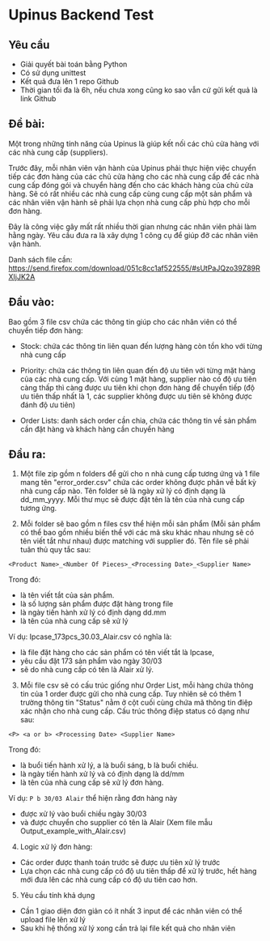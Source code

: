 # Upinus Backend Test

## Yêu cầu
- Giải quyết bài toán bằng Python
- Có sử dụng unittest
- Kết quả đưa lên 1 repo Github
- Thời gian tối đa là 6h, nếu chưa xong cũng ko sao vẫn cứ gửi kết quả là link Github

## Đề bài:
Một trong những tính năng của Upinus là giúp kết nối các chủ cửa hàng với các nhà cung cấp (suppliers).

Trước đây, mỗi nhân viên vận hành của Upinus phải thực hiện việc chuyển tiếp các đơn hàng của các chủ cửa hàng cho các nhà cung cấp để các nhà cung cấp đóng gói và chuyển hàng đến cho các khách hàng của chủ cửa hàng. Sẽ có rất nhiều các nhà cung cấp cùng cung cấp một sản phẩm và các nhân viên vận hành sẽ phải lựa chọn nhà cung cấp phù hợp cho mỗi đơn hàng.

Đây là công việc gây mất rất nhiều thời gian nhưng các nhân viên phải làm hằng ngày. Yêu cầu đưa ra là xây dựng 1 công cụ để giúp đỡ các nhân viên vận hành.

Danh sách file cần: https://send.firefox.com/download/051c8cc1af522555/#sUtPaJQzo39Z89RXIjJK2A

## Đầu vào:
Bao gồm 3 file csv chứa các thông tin giúp cho các nhân viên có thể chuyển tiếp đơn hàng:

- Stock: chứa các thông tin liên quan đến lượng hàng còn tồn kho với từng nhà cung cấp

- Priority: chứa các thông tin liên quan đến độ ưu tiên với từng mặt hàng của các nhà cung cấp. Với cùng 1 mặt hàng, supplier nào có độ ưu tiên càng thấp thì càng được ưu tiên khi chọn đơn hàng để chuyển tiếp (độ ưu tiên thấp nhất là 1, các supplier không được ưu tiên sẽ không được đánh độ ưu tiên)

- Order Lists: danh sách order cần chia, chứa các thông tin về sản phẩm cần đặt hàng và khách hàng cần chuyển hàng


## Đầu ra:

1. Một file zip gồm n folders để gửi cho n nhà cung cấp tương ứng và 1 file mang tên "error_order.csv" chứa các order không được phân về bất kỳ nhà cung cấp nào. Tên folder sẽ là ngày xử lý có định dạng là dd_mm_yyyy. Mỗi thư mục sẽ được đặt tên là tên của nhà cung cấp tương ứng.

2. Mỗi folder sẽ bao gồm n files csv thể hiện mỗi sản phẩm (Mỗi sản phẩm có thể bao gồm nhiều biến thể với các mã sku khác nhau nhưng sẽ có tên viết tắt như nhau) được matching với supplier đó. Tên file sẽ phải tuân thủ quy tắc sau:

```
<Product Name>_<Number Of Pieces>_<Processing Date>_<Supplier Name>
```

Trong đó:
+ __<Product Name>__ là tên viết tắt của sản phẩm.
+ __<Number Of Pieces>__ là số lượng sản phẩm được đặt hàng trong file
+ __<Processing Date>__ là ngày tiến hành xử lý có định dạng dd.mm
+ __<Supplier Name>__ là tên của nhà cung cấp sẽ xử lý

Ví dụ: Ipcase_173pcs_30.03_Alair.csv có nghĩa là:
- là file đặt hàng cho các sản phẩm có tên viết tắt là Ipcase,
- yêu cầu đặt 173 sản phẩm vào ngày 30/03
- sẽ do nhà cung cấp có tên là Alair xử lý.

3. Mỗi file csv sẽ có cấu trúc giống như Order List, mỗi hàng chứa thông tin của 1 order được gửi cho nhà cung cấp. Tuy nhiên sẽ có thêm 1 trường thông tin "Status" nằm ở cột cuối cùng chứa mã thông tin điệp xác nhận cho nhà cung cấp. Cấu trúc thông điệp status có dạng như sau:

```
<P> <a or b> <Processing Date> <Supplier Name>
```

Trong đó:
- __<a or b>__ là buổi tiến hành xử lý, a là buổi sáng, b là buổi chiều.
- __<Processing Date>__ là ngày tiến hành xử lý và có định dạng là dd/mm
- __<Supplier Name>__ là tên của nhà cung cấp sẽ xử lý đơn hàng.

Ví dụ:  `P b 30/03 Alair` thể hiện rằng đơn hàng này
- được xử lý vào buổi chiều ngày 30/03
- và được chuyển cho supplier có tên là Alair (Xem file mẫu Output_example_with_Alair.csv)

4. Logic xử lý đơn hàng:
- Các order được thanh toán trước sẽ được ưu tiên xử lý trước
- Lựa chọn các nhà cung cấp có độ ưu tiên thấp để xử lý trước, hết hàng mới đưa lên các nhà cung cấp có độ ưu tiên cao hơn.

5. Yêu cầu tính khả dụng
- Cần 1 giao diện đơn giản có ít nhất 3 input để các nhân viên có thể upload file lên xử lý
- Sau khi hệ thống xử lý xong cần trả lại file kết quả cho nhân viên
